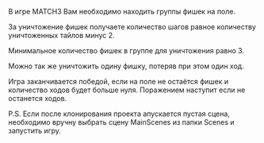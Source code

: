 В игре MATCH3 Вам необходимо находить группы фишек на поле. 

За уничтожение фишек получаете количество шагов равное количеству уничтоженных тайлов минус 2.

 Минимальное количество фишек в группе для уничтожения равно 3.

 Можно так же уничтожить одину фишку, потеряв при этом один ход.

 Игра заканчивается победой, если на поле не остаётся фишек и количество ходов будет больше нуля. Поражением наступит если не останется ходов. 

P.S. Если после клонирования проекта апускается пустая сцена, необходимо вручну выбрать сцену MainScenes из папки Scenes и запустить игру.
